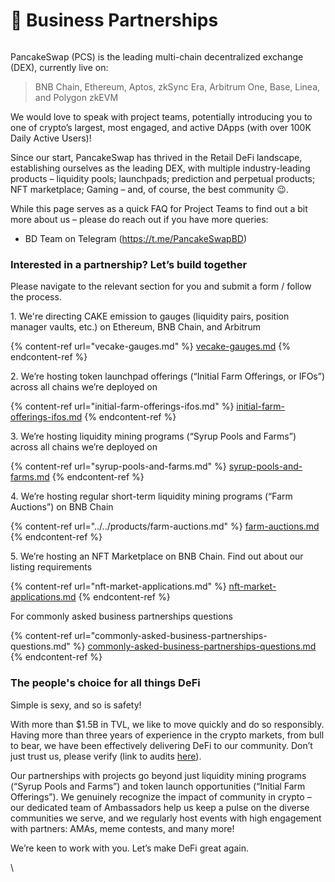 # 💼 Business Partnerships

<figure><img src="https://lh6.googleusercontent.com/MXvzRZ1v59ffdofwlNB25xQo5vvjIIGgj4RchQI8zO-ASdMDQAmiB0sRFzIZpWale_IFbf-u7deSAet6WItiv9hIIzaaM5JjAqcVpYyBFa6TJsEoPS0wnDH6Fb0F3FKsa715ANSegowVn5EbcRD_qhI" alt=""><figcaption></figcaption></figure>

PancakeSwap (PCS) is the leading multi-chain decentralized exchange (DEX), currently live on:

> BNB Chain, Ethereum, Aptos, zkSync Era, Arbitrum One, Base, Linea, and Polygon zkEVM

We would love to speak with project teams, potentially introducing you to one of crypto’s largest, most engaged, and active DApps (with over 100K Daily Active Users)!

Since our start, PancakeSwap has thrived in the Retail DeFi landscape, establishing ourselves as the leading DEX, with multiple industry-leading products – liquidity pools; launchpads; prediction and perpetual products; NFT marketplace; Gaming – and, of course, the best community 😉.

While this page serves as a quick FAQ for Project Teams to find out a bit more about us – please do reach out if you have more queries:

* BD Team on Telegram (https://t.me/PancakeSwapBD)

### Interested in a partnership? Let’s build together

Please navigate to the relevant section for you and submit a form / follow the process.

1\. We're directing CAKE emission to gauges (liquidity pairs, position manager vaults, etc.) on Ethereum, BNB Chain, and Arbitrum

{% content-ref url="vecake-gauges.md" %}
[vecake-gauges.md](vecake-gauges.md)
{% endcontent-ref %}

2\. We’re hosting token launchpad offerings (“Initial Farm Offerings, or IFOs”) across all chains we’re deployed on

{% content-ref url="initial-farm-offerings-ifos.md" %}
[initial-farm-offerings-ifos.md](initial-farm-offerings-ifos.md)
{% endcontent-ref %}

3\. We’re hosting liquidity mining programs (“Syrup Pools and Farms”) across all chains we’re deployed on

{% content-ref url="syrup-pools-and-farms.md" %}
[syrup-pools-and-farms.md](syrup-pools-and-farms.md)
{% endcontent-ref %}

4\. We’re hosting regular short-term liquidity mining programs (“Farm Auctions”) on BNB Chain

{% content-ref url="../../products/farm-auctions.md" %}
[farm-auctions.md](../../products/farm-auctions.md)
{% endcontent-ref %}

5\. We’re hosting an NFT Marketplace on BNB Chain. Find out about our listing requirements

{% content-ref url="nft-market-applications.md" %}
[nft-market-applications.md](nft-market-applications.md)
{% endcontent-ref %}

For commonly asked business partnerships questions

{% content-ref url="commonly-asked-business-partnerships-questions.md" %}
[commonly-asked-business-partnerships-questions.md](commonly-asked-business-partnerships-questions.md)
{% endcontent-ref %}

### The people's choice for all things DeFi

Simple is sexy, and so is safety!&#x20;

With more than $1.5B in TVL, we like to move quickly and do so responsibly. Having more than three years of experience in the crypto markets, from bull to bear, we have been effectively delivering DeFi to our community. Don’t just trust us, please verify (link to audits [here](https://docs.pancakeswap.finance/audits)).&#x20;

Our partnerships with projects go beyond just liquidity mining programs (“Syrup Pools and Farms”) and token launch opportunities (“Initial Farm Offerings”). We genuinely recognize the impact of community in crypto – our dedicated team of Ambassadors help us keep a pulse on the diverse communities we serve, and we regularly host events with high engagement with partners: AMAs, meme contests, and many more!

We’re keen to work with you. Let’s make DeFi great again.

\
